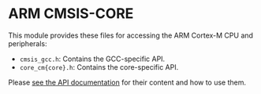 # ARM CMSIS-CORE

This module provides these files for accessing the ARM Cortex-M CPU and
peripherals:

- `cmsis_gcc.h`: Contains the GCC-specific API.
- `core_cm{core}.h`: Contains the core-specific API.

Please [see the API documentation][docs] for their content and how to use them.

[docs]: http://arm-software.github.io/CMSIS_5/Core/html/modules.html
